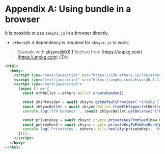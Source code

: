 # Appendix A: Using bundle in a browser

It is possible to use `zksync.js` in a browser directly.

- `ethers@5.0` dependency is required for `zksync.js` to work.

> Example with zksync@0.8.1 fetched from [https://unpkg.com](https://unpkg.com) CDN

```html
<html>
  <body>
    <script type="text/javascript" src="https://cdn.ethers.io/lib/ethers-5.0.umd.min.js"></script>
    <script type="text/javascript" src="https://unpkg.com/zksync@0.8.1/dist/main.js"></script>
    <script type="text/javascript">
      (async () => {
        const ethWallet = ethers.Wallet.createRandom();

        const zksProvider = await zksync.getDefaultProvider('rinkeby');
        const zkSyncWallet = await zksync.Wallet.fromEthSigner(ethWallet, zksProvider);
        console.log('ETH balance:', (await zkSyncWallet.getBalance('ETH')).toString());

        const privateKey = await zksync.crypto.privateKeyFromSeed(new Uint8Array(32));
        const pubkeyHash = await zksync.crypto.privateKeyToPubKeyHash(privateKey);
        console.log('PrivateKey', ethers.utils.hexlify(privateKey), 'PubkeyHash', pubkeyHash);
      })();
    </script>
  </body>
</html>
```
